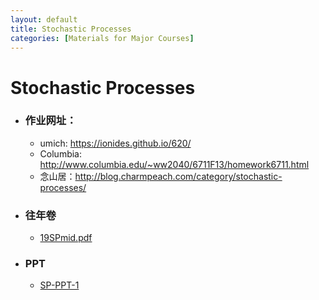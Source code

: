 ```yaml
---
layout: default
title: Stochastic Processes
categories: [Materials for Major Courses]
---
```


# Stochastic Processes

- ### **作业网址：**
    - umich: https://ionides.github.io/620/
    - Columbia: http://www.columbia.edu/~ww2040/6711F13/homework6711.html
    - 念山居：http://blog.charmpeach.com/category/stochastic-processes/
- ### **往年卷**
    - <a href="https://raw.githubusercontent.com/byn1002/byn1002.github.io/master/assets/files/Stochastic_Processes/19SPmid.pdf" target="_blank">19SPmid.pdf</a>
- ### **PPT**
    - <a href="https://raw.githubusercontent.com/byn1002/byn1002.github.io/master/assets/files/Stochastic_Processes/SP-PPT-1.pdf" target="_blank">SP-PPT-1</a>

